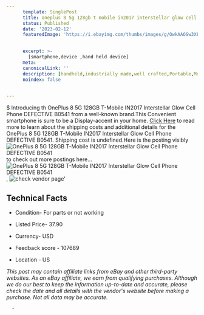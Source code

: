 ```yaml
---
      template: SinglePost
      title: oneplus 8 5g 128gb t mobile in2017 interstellar glow cell phone defective b0541
      status: Published
      date: '2023-02-12'
      featuredImage: 'https://i.ebayimg.com/thumbs/images/g/OwkAAOSw3XFjkf5N/s-l225.jpg'
       

      excerpt: >-
        [smartphone,device ,hand held device]
      meta:
      canonicalLink: ''
      description: [handheld,industrially made,well crafted,Portable,Mobile,Compact,Convenient,Lightweight,Maneuverable,Man-portable,Miniature,Carriable,Hand-held,Light,Holdable,Transportable,Mobile device,Pocket-sized,On-the-go,Wireless,Cordless,Compact size,Convenient size, smartphone,device ,hand held device]
      noindex: false
      

---
```

$
      Introducing th OnePlus 8 5G 128GB T-Mobile IN2017 Interstellar Glow Cell Phone DEFECTIVE B0541 from a well-known brand.This Convenient smartphone is sure to be a Display-accent in your home. [Click Here](https://www.ebay.com/itm/144846012435?hash=item21b97ec013%3Ag%3AOwkAAOSw3XFjkf5N&mkevt=1&mkcid=1&mkrid=711-53200-19255-0&campid=%253CePNCampaignId%253E&customid=%253CreferenceId%253E&toolid=10049) to read more to learn about the shipping costs and additional details for the OnePlus 8 5G 128GB T-Mobile IN2017 Interstellar Glow Cell Phone DEFECTIVE B0541. Shipping cost is undefined.Here is the posting visibly ![OnePlus 8 5G 128GB T-Mobile IN2017 Interstellar Glow Cell Phone DEFECTIVE B0541](https://i.ebayimg.com/thumbs/images/g/OwkAAOSw3XFjkf5N/s-l225.jpg) to check out more postings here... ![OnePlus 8 5G 128GB T-Mobile IN2017 Interstellar Glow Cell Phone DEFECTIVE B0541](https://i.ebayimg.com/images/g/OwkAAOSw3XFjkf5N/s-l1200.jpg), ![check vendor page](https://origin-galleryplus.ebayimg.com/ws/web/144846012435_2_0_1/225x225.jpg,https://origin-galleryplus.ebayimg.com/ws/web/144846012435_3_0_1/225x225.jpg,https://origin-galleryplus.ebayimg.com/ws/web/144846012435_4_0_1/225x225.jpg,https://origin-galleryplus.ebayimg.com/ws/web/144846012435_5_0_1/225x225.jpg)'

      

 ## Technical Facts 



     
      

 - Condition- For parts or not working 


      

 - Listed Price- 37.90 


      

 - Currency- USD 


      

 - Feedback score - 107689 


      

 - Location - US 


      
      

 *_This post may contain affiliate links from eBay and other third-party websites. As an eBay affiliate, we earn from qualifying purchases. Although we do our best to keep the information up-to-date and accurate, please check the date and all details with the vendor's website before making a purchase. Not all data may be accurate._*




      -
